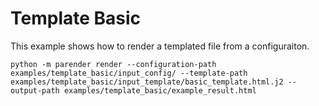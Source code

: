 # Template Basic

This example shows how to render a templated file from a configuraiton.

`python -m parender render --configuration-path examples/template_basic/input_config/ --template-path examples/template_basic/input_template/basic_template.html.j2 --output-path examples/template_basic/example_result.html`
